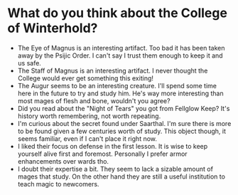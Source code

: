 # What do you think about the College of Winterhold?
- The Eye of Magnus is an interesting artifact. Too bad it has been taken away by the Psijic Order. I can't say I trust them enough to keep it and us safe.
- The Staff of Magnus is an interesting artifact. I never thought the College would ever get something this exiting!
- The Augur seems to be an interesting creature. I'll spend some time here in the future to try and study him. He's way more interesting than most mages of flesh and bone, wouldn't you agree?
- Did you read about the "Night of Tears" you got from Fellglow Keep? It's history worth remembering, not worth repeating.
- I'm curious about the secret found under Saarthal. I'm sure there is more to be found given a few centuries worth of study. This object though, it seems familiar, even if I can't place it right now.
- I liked their focus on defense in the first lesson. It is wise to keep yourself alive first and foremost. Personally I prefer armor enhancements over wards tho.
- I doubt their expertise a bit. They seem to lack a sizable amount of mages that study. On the other hand they are still a useful institution to teach magic to newcomers.
